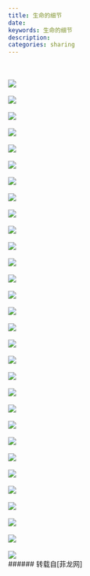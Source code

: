 ```yaml
---
title: 生命的细节
date: 
keywords: 生命的细节
description: 
categories: sharing
---
```

<td class="t_f" id="postmessage_66874">

<br/>
<br/>

<img aid="26993" data-cf-modified-df84a7f9ada4e29f9458d25b-="" file="data/attachment/forum/201310/19/231722fbe6lvbl10e06zbe.jpg.thumb.jpg" id="aimg_26993" inpost="1" onclick="" onmouseover="" src="http://www.flw.ph/data/attachment/forum/201310/19/231722fbe6lvbl10e06zbe.jpg" style="cursor:pointer" zoomfile="data/attachment/forum/201310/19/231722fbe6lvbl10e06zbe.jpg"/>


<br/>
<br/>

<img aid="26994" data-cf-modified-df84a7f9ada4e29f9458d25b-="" file="data/attachment/forum/201310/19/231725oppppro9rbpl1roj.jpg.thumb.jpg" id="aimg_26994" inpost="1" onclick="" onmouseover="" src="http://www.flw.ph/data/attachment/forum/201310/19/231725oppppro9rbpl1roj.jpg" style="cursor:pointer" zoomfile="data/attachment/forum/201310/19/231725oppppro9rbpl1roj.jpg"/>


<br/>
<br/>

<img aid="26995" data-cf-modified-df84a7f9ada4e29f9458d25b-="" file="data/attachment/forum/201310/19/231729qpc7xmedbr99ommz.jpg.thumb.jpg" id="aimg_26995" inpost="1" onclick="" onmouseover="" src="http://www.flw.ph/data/attachment/forum/201310/19/231729qpc7xmedbr99ommz.jpg" style="cursor:pointer" zoomfile="data/attachment/forum/201310/19/231729qpc7xmedbr99ommz.jpg"/>


<br/>
<br/>

<img aid="26996" data-cf-modified-df84a7f9ada4e29f9458d25b-="" file="data/attachment/forum/201310/19/231731bjvvg0vq3r1lmvj0.jpg.thumb.jpg" id="aimg_26996" inpost="1" onclick="" onmouseover="" src="http://www.flw.ph/data/attachment/forum/201310/19/231731bjvvg0vq3r1lmvj0.jpg" style="cursor:pointer" zoomfile="data/attachment/forum/201310/19/231731bjvvg0vq3r1lmvj0.jpg"/>


<br/>
<br/>

<img aid="26997" data-cf-modified-df84a7f9ada4e29f9458d25b-="" file="data/attachment/forum/201310/19/231732f22zazv2ub9h2tt7.jpg.thumb.jpg" id="aimg_26997" inpost="1" onclick="" onmouseover="" src="http://www.flw.ph/data/attachment/forum/201310/19/231732f22zazv2ub9h2tt7.jpg" style="cursor:pointer" zoomfile="data/attachment/forum/201310/19/231732f22zazv2ub9h2tt7.jpg"/>


<br/>
<br/>

<img aid="26998" data-cf-modified-df84a7f9ada4e29f9458d25b-="" file="data/attachment/forum/201310/19/231735nppipobmpf8qmmkz.jpg.thumb.jpg" id="aimg_26998" inpost="1" onclick="" onmouseover="" src="http://www.flw.ph/data/attachment/forum/201310/19/231735nppipobmpf8qmmkz.jpg" style="cursor:pointer" zoomfile="data/attachment/forum/201310/19/231735nppipobmpf8qmmkz.jpg"/>


<br/>
<br/>

<img aid="26999" data-cf-modified-df84a7f9ada4e29f9458d25b-="" file="data/attachment/forum/201310/19/231737fu777sv9s703sb4b.jpg.thumb.jpg" id="aimg_26999" inpost="1" onclick="" onmouseover="" src="http://www.flw.ph/data/attachment/forum/201310/19/231737fu777sv9s703sb4b.jpg" style="cursor:pointer" zoomfile="data/attachment/forum/201310/19/231737fu777sv9s703sb4b.jpg"/>


<br/>
<br/>

<img aid="27000" data-cf-modified-df84a7f9ada4e29f9458d25b-="" file="data/attachment/forum/201310/19/231740m4fzs2dtf2sl1ysu.jpg.thumb.jpg" id="aimg_27000" inpost="1" onclick="" onmouseover="" src="http://www.flw.ph/data/attachment/forum/201310/19/231740m4fzs2dtf2sl1ysu.jpg" style="cursor:pointer" zoomfile="data/attachment/forum/201310/19/231740m4fzs2dtf2sl1ysu.jpg"/>


<br/>
<br/>

<img aid="27001" data-cf-modified-df84a7f9ada4e29f9458d25b-="" file="data/attachment/forum/201310/19/231741va9ziav69669wu4x.jpg.thumb.jpg" id="aimg_27001" inpost="1" onclick="" onmouseover="" src="http://www.flw.ph/data/attachment/forum/201310/19/231741va9ziav69669wu4x.jpg" style="cursor:pointer" zoomfile="data/attachment/forum/201310/19/231741va9ziav69669wu4x.jpg"/>


<br/>
<br/>

<img aid="27002" data-cf-modified-df84a7f9ada4e29f9458d25b-="" file="data/attachment/forum/201310/19/231742cqvzbfoiqrieouvi.jpg.thumb.jpg" id="aimg_27002" inpost="1" onclick="" onmouseover="" src="http://www.flw.ph/data/attachment/forum/201310/19/231742cqvzbfoiqrieouvi.jpg" style="cursor:pointer" zoomfile="data/attachment/forum/201310/19/231742cqvzbfoiqrieouvi.jpg"/>


<br/>
<br/>

<img aid="27003" data-cf-modified-df84a7f9ada4e29f9458d25b-="" file="data/attachment/forum/201310/19/231745vmhj3mugi39t9h8c.jpg.thumb.jpg" id="aimg_27003" inpost="1" onclick="" onmouseover="" src="http://www.flw.ph/data/attachment/forum/201310/19/231745vmhj3mugi39t9h8c.jpg" style="cursor:pointer" zoomfile="data/attachment/forum/201310/19/231745vmhj3mugi39t9h8c.jpg"/>


<br/>
<br/>

<img aid="27004" data-cf-modified-df84a7f9ada4e29f9458d25b-="" file="data/attachment/forum/201310/19/231746tg1piuyeqg28azut.jpg.thumb.jpg" id="aimg_27004" inpost="1" onclick="" onmouseover="" src="http://www.flw.ph/data/attachment/forum/201310/19/231746tg1piuyeqg28azut.jpg" style="cursor:pointer" zoomfile="data/attachment/forum/201310/19/231746tg1piuyeqg28azut.jpg"/>


<br/>
<br/>

<img aid="27005" data-cf-modified-df84a7f9ada4e29f9458d25b-="" file="data/attachment/forum/201310/19/231749g56p2chp6rpd0r2r.jpg.thumb.jpg" id="aimg_27005" inpost="1" onclick="" onmouseover="" src="http://www.flw.ph/data/attachment/forum/201310/19/231749g56p2chp6rpd0r2r.jpg" style="cursor:pointer" zoomfile="data/attachment/forum/201310/19/231749g56p2chp6rpd0r2r.jpg"/>


<br/>
<br/>

<img aid="27006" data-cf-modified-df84a7f9ada4e29f9458d25b-="" file="data/attachment/forum/201310/19/231750qckpjqwpayksnnqp.jpg.thumb.jpg" id="aimg_27006" inpost="1" onclick="" onmouseover="" src="http://www.flw.ph/data/attachment/forum/201310/19/231750qckpjqwpayksnnqp.jpg" style="cursor:pointer" zoomfile="data/attachment/forum/201310/19/231750qckpjqwpayksnnqp.jpg"/>


<br/>
<br/>

<img aid="27007" data-cf-modified-df84a7f9ada4e29f9458d25b-="" file="data/attachment/forum/201310/19/231752qs837eu78nwkus3h.jpg.thumb.jpg" id="aimg_27007" inpost="1" onclick="" onmouseover="" src="http://www.flw.ph/data/attachment/forum/201310/19/231752qs837eu78nwkus3h.jpg" style="cursor:pointer" zoomfile="data/attachment/forum/201310/19/231752qs837eu78nwkus3h.jpg"/>


<br/>
<br/>

<img aid="27008" data-cf-modified-df84a7f9ada4e29f9458d25b-="" file="data/attachment/forum/201310/19/231754g5k95j550o6voj2j.jpg.thumb.jpg" id="aimg_27008" inpost="1" onclick="" onmouseover="" src="http://www.flw.ph/data/attachment/forum/201310/19/231754g5k95j550o6voj2j.jpg" style="cursor:pointer" zoomfile="data/attachment/forum/201310/19/231754g5k95j550o6voj2j.jpg"/>


<br/>
<br/>

<img aid="27009" data-cf-modified-df84a7f9ada4e29f9458d25b-="" file="data/attachment/forum/201310/19/231759j2iluiga1s3gv3fa.jpg.thumb.jpg" id="aimg_27009" inpost="1" onclick="" onmouseover="" src="http://www.flw.ph/data/attachment/forum/201310/19/231759j2iluiga1s3gv3fa.jpg" style="cursor:pointer" zoomfile="data/attachment/forum/201310/19/231759j2iluiga1s3gv3fa.jpg"/>


<br/>
<br/>

<img aid="27010" data-cf-modified-df84a7f9ada4e29f9458d25b-="" file="data/attachment/forum/201310/19/231800mcip2sp8jug5xx8r.jpg.thumb.jpg" id="aimg_27010" inpost="1" onclick="" onmouseover="" src="http://www.flw.ph/data/attachment/forum/201310/19/231800mcip2sp8jug5xx8r.jpg" style="cursor:pointer" zoomfile="data/attachment/forum/201310/19/231800mcip2sp8jug5xx8r.jpg"/>


<br/>
<br/>

<img aid="27011" data-cf-modified-df84a7f9ada4e29f9458d25b-="" file="data/attachment/forum/201310/19/231803g997h7b9cbzrcbdm.jpg.thumb.jpg" id="aimg_27011" inpost="1" onclick="" onmouseover="" src="http://www.flw.ph/data/attachment/forum/201310/19/231803g997h7b9cbzrcbdm.jpg" style="cursor:pointer" zoomfile="data/attachment/forum/201310/19/231803g997h7b9cbzrcbdm.jpg"/>


<br/>
<br/>

<img aid="27012" data-cf-modified-df84a7f9ada4e29f9458d25b-="" file="data/attachment/forum/201310/19/231807c0oi3jw60nr0d2cr.jpg.thumb.jpg" id="aimg_27012" inpost="1" onclick="" onmouseover="" src="http://www.flw.ph/data/attachment/forum/201310/19/231807c0oi3jw60nr0d2cr.jpg" style="cursor:pointer" zoomfile="data/attachment/forum/201310/19/231807c0oi3jw60nr0d2cr.jpg"/>


<br/>
<br/>

<img aid="27013" data-cf-modified-df84a7f9ada4e29f9458d25b-="" file="data/attachment/forum/201310/19/231810lpsirnzqzfgjfctr.jpg.thumb.jpg" id="aimg_27013" inpost="1" onclick="" onmouseover="" src="http://www.flw.ph/data/attachment/forum/201310/19/231810lpsirnzqzfgjfctr.jpg" style="cursor:pointer" zoomfile="data/attachment/forum/201310/19/231810lpsirnzqzfgjfctr.jpg"/>


<br/>
<br/>

<img aid="27014" data-cf-modified-df84a7f9ada4e29f9458d25b-="" file="data/attachment/forum/201310/19/231813zebekyyqq9dis9zy.jpg.thumb.jpg" id="aimg_27014" inpost="1" onclick="" onmouseover="" src="http://www.flw.ph/data/attachment/forum/201310/19/231813zebekyyqq9dis9zy.jpg" style="cursor:pointer" zoomfile="data/attachment/forum/201310/19/231813zebekyyqq9dis9zy.jpg"/>


<br/>
<br/>

<img aid="27015" data-cf-modified-df84a7f9ada4e29f9458d25b-="" file="data/attachment/forum/201310/19/231818ltiiacchllhsu0dh.jpg.thumb.jpg" id="aimg_27015" inpost="1" onclick="" onmouseover="" src="http://www.flw.ph/data/attachment/forum/201310/19/231818ltiiacchllhsu0dh.jpg" style="cursor:pointer" zoomfile="data/attachment/forum/201310/19/231818ltiiacchllhsu0dh.jpg"/>


<br/>
<br/>

<img aid="27016" data-cf-modified-df84a7f9ada4e29f9458d25b-="" file="data/attachment/forum/201310/19/231820b3p6vv4yz55sy63v.jpg.thumb.jpg" id="aimg_27016" inpost="1" onclick="" onmouseover="" src="http://www.flw.ph/data/attachment/forum/201310/19/231820b3p6vv4yz55sy63v.jpg" style="cursor:pointer" zoomfile="data/attachment/forum/201310/19/231820b3p6vv4yz55sy63v.jpg"/>


<br/>
<br/>

<img aid="27017" data-cf-modified-df84a7f9ada4e29f9458d25b-="" file="data/attachment/forum/201310/19/231822j86pt8tjujx6tkj7.jpg.thumb.jpg" id="aimg_27017" inpost="1" onclick="" onmouseover="" src="http://www.flw.ph/data/attachment/forum/201310/19/231822j86pt8tjujx6tkj7.jpg" style="cursor:pointer" zoomfile="data/attachment/forum/201310/19/231822j86pt8tjujx6tkj7.jpg"/>


<br/>
<br/>

<img aid="27018" data-cf-modified-df84a7f9ada4e29f9458d25b-="" file="data/attachment/forum/201310/19/231824pdby97eb4wj404qn.jpg.thumb.jpg" id="aimg_27018" inpost="1" onclick="" onmouseover="" src="http://www.flw.ph/data/attachment/forum/201310/19/231824pdby97eb4wj404qn.jpg" style="cursor:pointer" zoomfile="data/attachment/forum/201310/19/231824pdby97eb4wj404qn.jpg"/>


<br/>
<br/>

<img aid="27019" data-cf-modified-df84a7f9ada4e29f9458d25b-="" file="data/attachment/forum/201310/19/231826drisk9dmfm9g9d9d.jpg.thumb.jpg" id="aimg_27019" inpost="1" onclick="" onmouseover="" src="http://www.flw.ph/data/attachment/forum/201310/19/231826drisk9dmfm9g9d9d.jpg" style="cursor:pointer" zoomfile="data/attachment/forum/201310/19/231826drisk9dmfm9g9d9d.jpg"/>


<br/>
<br/>

<img aid="27020" data-cf-modified-df84a7f9ada4e29f9458d25b-="" file="data/attachment/forum/201310/19/231828ozkyhuvhg7pz7ibh.jpg.thumb.jpg" id="aimg_27020" inpost="1" onclick="" onmouseover="" src="http://www.flw.ph/data/attachment/forum/201310/19/231828ozkyhuvhg7pz7ibh.jpg" style="cursor:pointer" zoomfile="data/attachment/forum/201310/19/231828ozkyhuvhg7pz7ibh.jpg"/>


<br/>
<br/>

<img aid="27021" data-cf-modified-df84a7f9ada4e29f9458d25b-="" file="data/attachment/forum/201310/19/231829o0d9p7p07bg0b075.jpg.thumb.jpg" id="aimg_27021" inpost="1" onclick="" onmouseover="" src="http://www.flw.ph/data/attachment/forum/201310/19/231829o0d9p7p07bg0b075.jpg" style="cursor:pointer" zoomfile="data/attachment/forum/201310/19/231829o0d9p7p07bg0b075.jpg"/>


<br/>
<br/>

<img aid="27022" data-cf-modified-df84a7f9ada4e29f9458d25b-="" file="data/attachment/forum/201310/19/231831xiq0cfe7h4s74xin.jpg.thumb.jpg" id="aimg_27022" inpost="1" onclick="" onmouseover="" src="http://www.flw.ph/data/attachment/forum/201310/19/231831xiq0cfe7h4s74xin.jpg" style="cursor:pointer" zoomfile="data/attachment/forum/201310/19/231831xiq0cfe7h4s74xin.jpg"/>


<br/>
</td>
###### 转载自[菲龙网]
